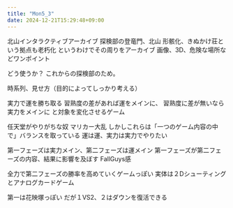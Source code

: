 ```yaml
---
title: "Mon5_3"
date: 2024-12-21T15:29:48+09:00
---
```


北山インタラクティブアーカイブ
探検部の登竜門、北山
形骸化、きぬかけ荘という拠点も老朽化
というわけでその周りをアーカイブ
画像、3D、危険な場所などワンポイント

どう使うか？
これからの探検部のため。

時系列、見せ方（目的によってしっかり考える）


実力で運を勝ち取る
習熟度の差があれば運をメインに、
習熟度に差が無いなら実力をメインに
と対象を変化させるゲーム

任天堂がやりがちな奴
マリカー大乱
しかしこれらは「一つのゲーム内容の中で」バランスを取っている
運は運、実力は実力でやりたい

第一フェーズは実力メイン、第二フェーズは運メイン
第一フェーズが第二フェーズの内容、結果に影響を及ぼす
FallGuys感

全力で第二フェーズの勝率を高めていくゲームっぽい
実体は２Dシューティングとアナログカードゲーム

第一は花映塚っぽい
だが１VS2、２はダウンを復活できる
